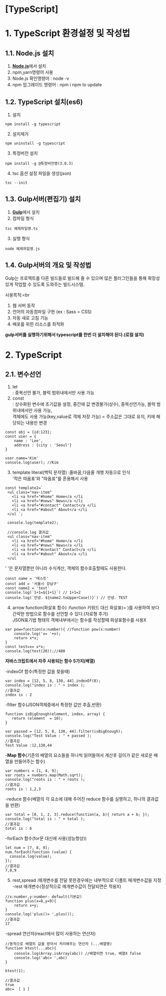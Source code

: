 [TypeScript]
======================

# 1. TypeScript 환경설정 및 작성법

## 1.1. Node.js 설치
1. [**Node.js**](https://nodejs.org/ko/)에서 설치
2. npm,yarn명령어 사용
3. Node.js 확인명령어 : node -v
4. npm 업그레이드 명령어 : npm i npm to update

## 1.2. TypeScript 설치(es6)
1. 설치
```
npm install -g typescript
```
2. 설치제거
```
npm uninstall -g typescript
```
3. 특정버전 설치
```
npm install -g @특정버전명(3.8.3)
```
4. tsc 옵션 설정 파일을 생성(json)
```
tsc --init
```

## 1.3. Gulp서버(편집기) 설치
1. [**Gulp**](https://www.typescriptlang.org/index.html#download-links/)에서 설치
2. 컴파일 형식
```
tsc 예제파일명.ts
```
3. 실행 형식
```
node 예제파일명.js
```
## 1.4. Gulp서버의 개요 및 작성법
Gulp는 프로젝트를 다른 빌드들로 빌드해 줄 수 있으며 많은 플러그인들을 통해 확장성있게 작업할 수 있도록 도와주는 빌드시스템.

사용목적:<br 
1. 웹 서버 동작
2. 언어의 자동컴파일 구현 (ex : Sass =  CSS)
3. 자동 새로 고침 기능
4. 배포를 위한 리소스를 최적화

**gulp서버를 실행하기위해서 typescript를 한번 더 설치해야 된다.(로컬 설치)**

# 2. TypeScript

## 2.1. 변수선언
1. let   
: 중복선언 불가, 블럭 범위내에서만 사용 가능
2. const   
: 상수화된 변수에 초기값을 설정, 중간에 값 변경불가(상수), 중복선언가능, 블럭 범위내에서만 사용 가능,   
객체에도 사용 가능(key,value로 객체 저장 가능) =  주소값은 그대로 유지, 키에 해당되는 내용만 변경   
```
const obj = {id:123};
const user = {
    name : 'Lee',
    address : {city : 'Seoul'}
}

user.name='Kim'
console.log(user); //Kim
```
3. template literal(백틱 문자열)
:줄바꿈,다음줄 개행 자동으로 인식   
'작은 따옴표'와 "따옴표"를 혼용해서 사용
```
const template2=`
 <ul class="nav-item" 
   <li <a href="#home" Home</a </li 
   <li <a href="#news" News</a </li 
   <li <a href="#contact" Contact</a </li 
   <li <a href="#about" About</a </li 
 </ul `;

 console.log(template2);
 
 //console.log 결과값
 <ul class="nav-item" 
   <li <a href="#home" Home</a </li 
   <li <a href="#news" News</a </li 
   <li <a href="#contact" Contact</a </li 
   <li <a href="#about" About</a </li 
 </ul 
```
  ' '은 문자열뿐만 아니라 수식계산, 객체의 함수호출할때도 사용한다.

```
const name = '테스트'
const add = '서울시 강남구'
const name2 = 'test'
console.log(`1+1=${1+1}`) // 1+1=2
console.log(`안녕. ${name2.toUpperCase()}`) // 안녕. TEST
```
4. arrow function(화살표 함수)
:function 키워드 대신 화살표(= )를 사용하여 보다 간략한 방법으로 함수를 선언할 수 있다.(자료형 추가)   
JSON표기법 형태의 객체내부에서는 함수를 작성할때 화살표함수를 사용X
```
var pow=function(x:number){ //function pow(x:number)
    console.log('x= '+x);
    return x*x;
}
const test=x= x*x;
console.log(test(20));//400
```
 **자바스크립트에서 자주 사용되는 함수 5가지(배열)**   
 
-indexOf 함수(특정한 값을 찾을때)
```
var index = [12, 5, 8, 130, 44].indexOf(8); 
console.log("index is : " + index );
//결과값
index is : 2
```
-filter 함수(JSON객체중에서 특정한 값만 추출,반환)
```
function isBigEnough(element, index, array) { 
   return (element  = 10); 
} 
          
var passed = [12, 5, 8, 130, 44].filter(isBigEnough); 
console.log("Test Value : " + passed );
//결과값
Test Value :12,130,44
```
-**Map 함수**(기존의 배열의 요소들을 하나씩 읽어들여서 계산후 길이가 같은 새로운 배열을 만들어주는 함수)
```
var numbers = [1, 4, 9]; 
var roots = numbers.map(Math.sqrt); 
console.log("roots is : " + roots );
//결과값
roots is : 1,2,3
```
-reduce 함수(배열의 각 요소에 대해 주어진 reduce 함수를 실행하고, 하나의 결과값을 반환)
```
var total = [0, 1, 2, 3].reduce(function(a, b){ return a + b; }); 
console.log("total is : " + total );
//결과값
total is : 6
```
-forEach 함수(for문 대신에 사용(성능향상))
```
let num = [7, 8, 9];
num.forEach(function (value) {
  console.log(value);
}); 
//결과값
7,8,9
```
5. rest,spread
:매개변수를 전달 못한경우에는 내부적으로 디폴트 매개변수값을 지정
-rest 매개변수(정상적으로 매개변수값이 전달되면은 적용X)
```
//x:number,y:number- default(기본값)
function plus(x=8,y=9){
    return x+y;
}
console.log('plus()= ',plus());
//결과값
17
```
-spread 연산자(react에서 많이 사용하는 연산자)
```
//동적으로 배열의 값을 받아서 처리해주는 연산자 (...배열명)
function ktest(...abc){
    console.log(Array.isArray(abc)) //배열이면 true, 배열X false
    console.log('abc= ',abc)
}

ktest(1);

//결과값
true
abc=  [ 1 ] 
```
